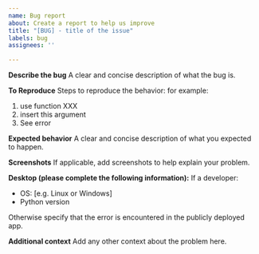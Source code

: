 ```yaml
---
name: Bug report
about: Create a report to help us improve
title: "[BUG] - title of the issue"
labels: bug
assignees: ''

---
```


**Describe the bug**
A clear and concise description of what the bug is.

**To Reproduce**
Steps to reproduce the behavior:
for example:
1. use function XXX
2. insert this argument
3. See error

**Expected behavior**
A clear and concise description of what you expected to happen.

**Screenshots**
If applicable, add screenshots to help explain your problem.

**Desktop (please complete the following information):**
If a developer:
 - OS: [e.g. Linux or Windows]
 - Python version

Otherwise specify that the error is encountered in the publicly deployed app.

**Additional context**
Add any other context about the problem here.
